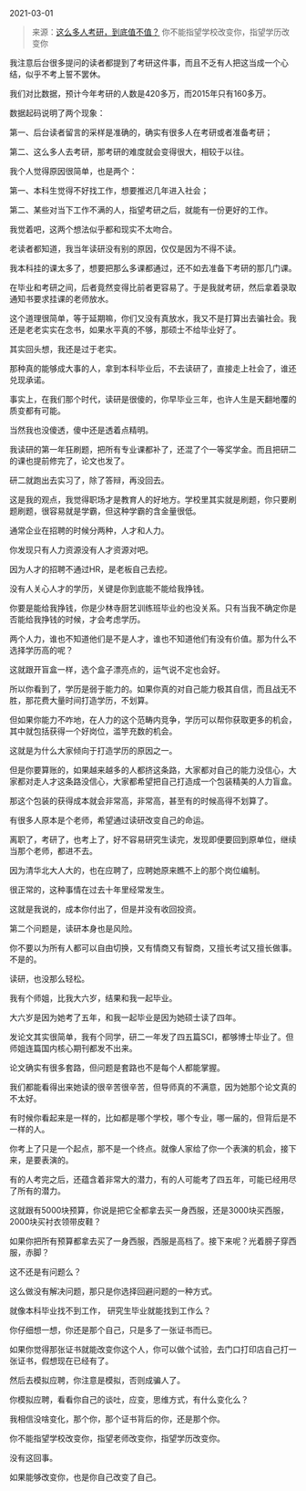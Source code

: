2021-03-01

> 来源：[这么多人考研，到底值不值？](http://mp.weixin.qq.com/s?__biz=MzU3NDc5Nzc0NQ==&mid=2247499982&idx=1&sn=1449d01fa0cd6c6ee72b22ae08aaadca&chksm=fd2e6210ca59eb06544d8f73ee331378bc3c7933af079f074484ff71670b99b09a14e4f9ffe3&scene=27#wechat_redirect)
> 你不能指望学校改变你，指望学历改变你

我注意后台很多提问的读者都提到了考研这件事，而且不乏有人把这当成一个心结，似乎不考上誓不罢休。  

  

我们对比数据，预计今年考研的人数是420多万，而2015年只有160多万。

  

数据起码说明了两个现象：  

  

第一、后台读者留言的采样是准确的，确实有很多人在考研或者准备考研；

第二、这么多人去考研，那考研的难度就会变得很大，相较于以往。

  

我个人觉得原因很简单，也是两个：

  

第一、本科生觉得不好找工作，想要推迟几年进入社会；

第二、某些对当下工作不满的人，指望考研之后，就能有一份更好的工作。

  

我觉着吧，这两个想法似乎都和现实不太吻合。

  

老读者都知道，我当年读研没有别的原因，仅仅是因为不得不读。

  

我本科挂的课太多了，想要把那么多课都通过，还不如去准备下考研的那几门课。

  

在毕业和考研之间，后者竟然变得比前者更容易了。于是我就考研，然后拿着录取通知书要求挂课的老师放水。

  

这个道理很简单，等于延期嘛，你们又没有真放水，我又不是打算出去骗社会。我还是老老实实在念书，如果水平真的不够，那硕士不给毕业好了。

  

其实回头想，我还是过于老实。  

  

那种真的能够成大事的人，拿到本科毕业后，不去读研了，直接走上社会了，谁还兑现承诺。  

  

事实上，在我们那个时代，读研是很傻的，你早毕业三年，也许人生是天翻地覆的质变都有可能。  

  

当然我也没傻透，傻中还是透着点精明。  

  

我读研的第一年狂刷题，把所有专业课都补了，还混了个一等奖学金。而且把研二的课也提前修完了，论文也发了。

  

研二就跑出去实习了，除了答辩，再没回去。  

  

这是我的观点，我觉得职场才是教育人的好地方。学校里其实就是刷题，你只要刷题刷题，很容易就是学霸，但这种学霸的含金量很低。

  

通常企业在招聘的时候分两种，人才和人力。  

  

你发现只有人力资源没有人才资源对吧。  

  

因为人才的招聘不通过HR，是老板自己去挖。  

  

没有人关心人才的学历，关键是你到底能不能给我挣钱。  

  

你要是能给我挣钱，你是少林寺厨艺训练班毕业的也没关系。只有当我不确定你是否能给我挣钱的时候，才会考虑学历。

  

两个人力，谁也不知道他们是不是人才，谁也不知道他们有没有价值。那为什么不选择学历高的呢？

  

这就跟开盲盒一样，选个盒子漂亮点的，运气说不定也会好。

  

所以你看到了，学历是弱于能力的。如果你真的对自己能力极其自信，而且战无不胜，那花费大量时间打造学历，不划算。  

  

但如果你能力不咋地，在人力的这个范畴内竞争，学历可以帮你获取更多的机会，其中就包括获得一个好岗位，滥竽充数的机会。  

  

这就是为什么大家倾向于打造学历的原因之一。  

  

但是你要算账的，如果越来越多的人都挤这条路，大家都对自己的能力没信心，大家都对走人才这条路没信心，大家都希望把自己打造成一个包装精美的人力盲盒。  

  

那这个包装的获得成本就会非常高，非常高，甚至有的时候高得不划算了。

  

有很多人原本是个老师，希望通过读研改变自己的命运。

  

离职了，考研了，也考上了，好不容易研究生读完，发现即便要回到原单位，继续当那个老师，都进不去。  

  

因为清华北大人大的，也在应聘了，应聘她原来瞧不上的那个岗位编制。

  

很正常的，这种事情在过去十年里经常发生。  

  

这就是我说的，成本你付出了，但是并没有收回投资。  

  

第二个问题是，读研本身也是风险。  

  

你不要以为所有人都可以自由切换，又有情商又有智商，又擅长考试又擅长做事。不是的。  

  

读研，也没那么轻松。  

  

我有个师姐，比我大六岁，结果和我一起毕业。

  

大六岁是因为她考了五年，和我一起毕业是因为她硕士读了四年。

  

发论文其实很简单，我有个同学，研二一年发了四五篇SCI，都够博士毕业了。但师姐连篇国内核心期刊都发不出来。

  

论文确实有很多套路，但问题是套路也不是每个人都能掌握。

  

我们都能看得出来她读的很辛苦很辛苦，但导师真的不满意，因为她那个论文真的不太好。

  

有时候你看起来是一样的，比如都是哪个学校，哪个专业，哪一届的，但背后是不一样的人。

  

你考上了只是一个起点，那不是一个终点。就像人家给了你一个表演的机会，接下来，是要表演的。

  

有的人考完之后，还蕴含着非常大的潜力，有的人可能考了四五年，可能已经用尽了所有的潜力。  

  

这就跟有5000块预算，你说是把它全都拿去买一身西服，还是3000块买西服，2000块买衬衣领带皮鞋？  

  

如果你把所有预算都拿去买了一身西服，西服是高档了。接下来呢？光着膀子穿西服，赤脚？  

  

这不还是有问题么？

  

这么做没有解决问题，那只是你选择回避问题的一种方式。  

  

就像本科毕业找不到工作， 研究生毕业就能找到工作么？  

  

你仔细想一想，你还是那个自己，只是多了一张证书而已。

  

如果你觉得那张证书就能改变你这个人，你可以做个试验，去门口打印店自己打一张证书，假想现在已经有了。  

  

然后去模拟应聘，你注意是模拟，否则成骗人了。  

  

你模拟应聘，看看你自己的谈吐，应变，思维方式，有什么变化么？

  

我相信没啥变化，那个你，那个证书背后的你，还是那个你。  

  

你不能指望学校改变你，指望老师改变你，指望学历改变你。

  

没有这回事。  

  

如果能够改变你，也是你自己改变了自己。

